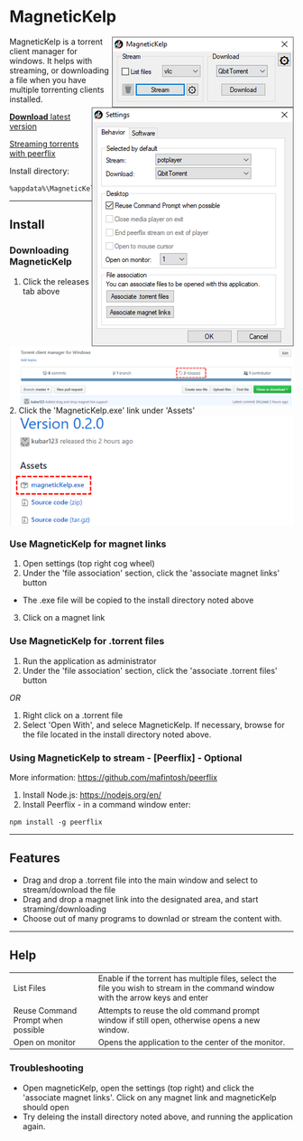 # MagneticKelp
<img align="right" src="https://github.com/kubar123/MagneticKelp/blob/master/Img/Two.PNG"/>

<img align="right" src="https://github.com/kubar123/MagneticKelp/blob/master/Img/three.PNG"/>

MagneticKelp is a torrent client manager for windows. It helps with streaming, or downloading a file when you have multiple torrenting clients installed.


[**Download** latest version](https://github.com/kubar123/MagneticKelp/releases/latest)

[Streaming torrents with peerflix](https://github.com/kubar123/MagneticKelp#using-magnetickelp-to-stream---peerflix---optional)

Install directory:
```
%appdata%\MagneticKelp
```

<hr>


## Install
### Downloading MagneticKelp
1. Click the releases tab above 
<img align="center" src="https://github.com/kubar123/MagneticKelp/blob/master/Img/install-releases.png" />
2. Click the 'MagneticKelp.exe' link under 'Assets'
<img align="center" src="https://github.com/kubar123/MagneticKelp/blob/master/Img/install-exe.png" />

### Use MagneticKelp for magnet links
1. Open settings (top right cog wheel)
2. Under the 'file association' section, click the 'associate magnet links' button
* The .exe file will be copied to the install directory noted above
3. Click on a magnet link

### Use MagneticKelp for .torrent files
1. Run the application as administrator
2. Under the 'file association' section, click the 'associate .torrent files' button

*OR*

1. Right click on a .torrent file
2. Select 'Open With', and selece MagneticKelp. If necessary, browse for the file located in the install directory noted above.

### Using MagneticKelp to stream - [Peerflix] - Optional
More information: https://github.com/mafintosh/peerflix

1.  Install Node.js: https://nodejs.org/en/
2.  Install Peerflix - in a command window enter:
```
npm install -g peerflix
```

<hr>

## Features
* Drag and drop a .torrent file into the main window and select to stream/download the file
* Drag and drop a magnet link into the designated area, and start straming/downloading
* Choose out of many programs to downlad or stream the content with.

<hr>

## Help
<table>
  <tr><td>List Files</td><td> Enable if the torrent has multiple files, select the file you wish to stream in the command window with the arrow keys and enter</td></tr>
  <tr><td>Reuse Command Prompt when possible</td><td>Attempts to reuse the old command prompt window if still open, otherwise opens a new window.</td></tr>
  <tr><td>Open on monitor</td><td>Opens the application to the center of the monitor.</td></tr>
</table>
  
 ### Troubleshooting
  * Open magneticKelp, open the settings (top right) and click the 'associate magnet links'. Click on any magnet link and magneticKelp should open
  * Try deleing the install directory noted above, and running the application again.

